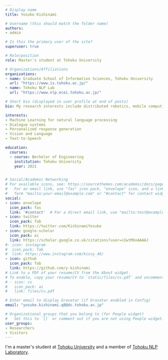 ```yaml
---
# Display name
title: Yosuke Kishinami

# Username (this should match the folder name)
authors:
- admin

# Is this the primary user of the site?
superuser: true

# Role/position
role: Master's student at Tohoku University

# Organizations/Affiliations
organizations:
- name: Graduate School of Information Sciences, Tohoku University
  url: "https://www.is.tohoku.ac.jp/"
- name: Tohoku NLP Lab
  url: "https://www.nlp.ecei.tohoku.ac.jp/"

# Short bio (displayed in user profile at end of posts)
bio: My research interests include distributed robotics, mobile computing and programmable matter.

interests:
- Machine Learning for natural language processing
- Dialogue systems
- Personalized response generation
- Vision and Language
- Text-to-Speech

education:
  courses:
  - course: Bechelor of Engineering
    institution: Tohoku University
    year: 2021


# Social/Academic Networking
# For available icons, see: https://sourcethemes.com/academic/docs/page-builder/#icons
#   For an email link, use "fas" icon pack, "envelope" icon, and a link in the
#   form "mailto:your-email@example.com" or "#contact" for contact widget.
social:
- icon: envelope
  icon_pack: fas
  link: '#contact'  # For a direct email link, use "mailto:test@example.org".
- icon: twitter
  icon_pack: fab
  link: https://twitter.com/KishinamiYosuke
- icon: google-scholar
  icon_pack: ai
  link: https://scholar.google.co.uk/citations?user=sIwtMXoAAAAJ
#- icon: instagram
#  icon_pack: fab
#  link: https://www.instagram.com/kissy_46/
- icon: github
  icon_pack: fab
  link: https://github.com/y-kishinami
# Link to a PDF of your resume/CV from the About widget.
# To enable, copy your resume/CV to `static/files/cv.pdf` and uncomment the lines below.
# - icon: cv
#   icon_pack: ai
#   link: files/cv.pdf

# Enter email to display Gravatar (if Gravatar enabled in Config)
email: "yosuke.kishinami.q8@dc.tohoku.ac.jp"

# Organizational groups that you belong to (for People widget)
#   Set this to `[]` or comment out if you are not using People widget.
user_groups:
- Researchers
- Visitors
---
```


I'm a master's student at [Tohoku University](https://www.tohoku.ac.jp/japanese/) and a member of [Tohoku NLP Laboratory](https://www.nlp.ecei.tohoku.ac.jp/).
